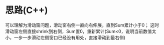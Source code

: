 # 思路(C++)

可以理解为滑动窗问题，滑动窗右侧一直向右伸展，直到Sum累计小于0；
这时滑动窗左侧直接shrink到右侧，Sum置0，重新累计(Sum<0，说明当前数值太小，一步一步滑动左侧窗口已经没有用处，直接滑动到最右侧)
